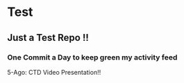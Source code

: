 # Test
## Just a Test Repo !!
### One Commit a Day to keep green my activity feed 

5-Ago: CTD Video Presentation!!


